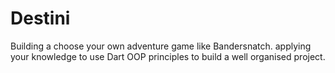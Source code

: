 


# Destini 



Building a choose your own adventure game like Bandersnatch. applying your knowledge to use Dart OOP principles to build a well organised project.

